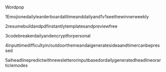 Wordpop

1Emojionedailylearderboardalltimeanddailyand1v1seethewinnerweekly

2resumebuildandpdfinstantlytemplatesandpreviewfree

3codebreakerdailyandencryptforpersonal

4inputtimedifficultyin/outdoorthemeandaigeneratesideaandtimercanbepressed

5aiheadlinepredictwithnewsletterorinputbasedordailygeneratedheadlineorarticlemodes
